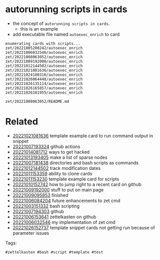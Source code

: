 # autorunning scripts in cards

- the concept of `autorunning scripts in cards`.
  - this is an example
- add executable file named `autoexec_enrich` to card

```
enumerating cards with scripts...
zet/20221005200242/autoexec_enrich
zet/20221006032546/autoexec_enrich
zet/20221008063052/autoexec_enrich
zet/20221009192000/autoexec_enrich
zet/20221012144502/autoexec_enrich
zet/20221021081636/autoexec_enrich
zet/20221024180316/autoexec_enrich
zet/20221026064448/autoexec_enrich
zet/20221026135114/autoexec_enrich
zet/20221026165857/autoexec_enrich
zet/20221026181955/autoexec_enrich
```

` zet/20221008063052/README.md `

# Related

- [20221021081636](/zet/20221021081636/README.md) template example card to run command output in snippet
- [20221007193324](/zet/20221007193324/README.md) github actions
- [20221014081712](/zet/20221014081712/README.md) ways to get hacked
- [20221013193405](/zet/20221013193405/README.md) make a list of sparse nodes
- [20221007181438](/zet/20221007181438/README.md) directories and bash scripts as commands
- [20221012144502](/zet/20221012144502/README.md) track modification dates
- [20221011153359](/zet/20221011153359/README.md) ability to clone cards
- [20221011153230](/zet/20221011153230/README.md) template example card for scripts
- [20221010152742](/zet/20221010152742/README.md) how to jump right to a recent card on github
- [20221009192000](/zet/20221009192000/README.md) stuff to put on main page
- [20221009095853](/zet/20221009095853/README.md) finished
- [20221006084204](/zet/20221006084204/README.md) future enhancements to zet cmd
- [20221003151332](/zet/20221003151332/README.md) bash scripting
- [20221007194303](/zet/20221007194303/README.md) github
- [20221006153641](/zet/20221006153641/README.md) zettelkasten on github
- [20221006032546](/zet/20221006032546/README.md) my implementation of zet cmd
- [20221026152737](/zet/20221026152737/README.md) template snippet cards not getting run because of parameter issues

Tags:

    #zettelkasten #bash #script #template #test
